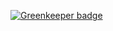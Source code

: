 

[![Greenkeeper badge](https://badges.greenkeeper.io/Trendberry/trendberry-admin.svg)](https://greenkeeper.io/)